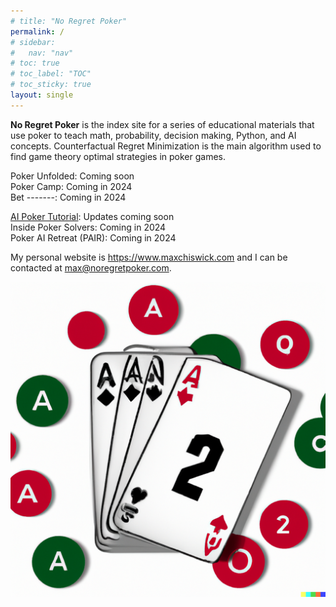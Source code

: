 ```yaml
---
# title: "No Regret Poker"
permalink: /
# sidebar:
#   nav: "nav"
# toc: true
# toc_label: "TOC"
# toc_sticky: true
layout: single
---
```

**No Regret Poker** is the index site for a series of educational materials that use poker to teach math, probability, decision making, Python, and AI concepts. Counterfactual Regret Minimization is the main algorithm used to find game theory optimal strategies in poker games. 

Poker Unfolded: Coming soon
<br>Poker Camp: Coming in 2024
<br>Bet -------: Coming in 2024

[AI Poker Tutorial](https://aipokertutorial.com): Updates coming soon
<br>Inside Poker Solvers: Coming in 2024
<br>Poker AI Retreat (PAIR): Coming in 2024

My personal website is <https://www.maxchiswick.com> and I can be contacted at <max@noregretpoker.com>.

![No Regret Poker](./assets/nrp.png)
